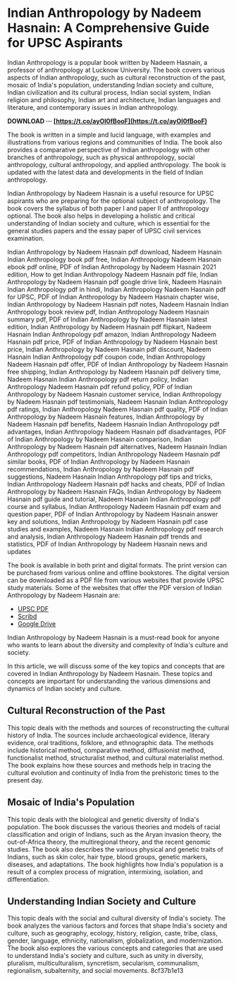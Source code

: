 # Indian Anthropology by Nadeem Hasnain: A Comprehensive Guide for UPSC Aspirants
 
Indian Anthropology is a popular book written by Nadeem Hasnain, a professor of anthropology at Lucknow University. The book covers various aspects of Indian anthropology, such as cultural reconstruction of the past, mosaic of India's population, understanding Indian society and culture, Indian civilization and its cultural process, Indian social system, Indian religion and philosophy, Indian art and architecture, Indian languages and literature, and contemporary issues in Indian anthropology.
 
**DOWNLOAD ··· [https://t.co/ayOI0fBooF](https://t.co/ayOI0fBooF)**


 
The book is written in a simple and lucid language, with examples and illustrations from various regions and communities of India. The book also provides a comparative perspective of Indian anthropology with other branches of anthropology, such as physical anthropology, social anthropology, cultural anthropology, and applied anthropology. The book is updated with the latest data and developments in the field of Indian anthropology.
 
Indian Anthropology by Nadeem Hasnain is a useful resource for UPSC aspirants who are preparing for the optional subject of anthropology. The book covers the syllabus of both paper I and paper II of anthropology optional. The book also helps in developing a holistic and critical understanding of Indian society and culture, which is essential for the general studies papers and the essay paper of UPSC civil services examination.
 
Indian Anthropology by Nadeem Hasnain pdf download,  Nadeem Hasnain Indian Anthropology book pdf free,  Indian Anthropology Nadeem Hasnain ebook pdf online,  PDF of Indian Anthropology by Nadeem Hasnain 2021 edition,  How to get Indian Anthropology Nadeem Hasnain pdf file,  Indian Anthropology by Nadeem Hasnain pdf google drive link,  Nadeem Hasnain Indian Anthropology pdf in hindi,  Indian Anthropology Nadeem Hasnain pdf for UPSC,  PDF of Indian Anthropology by Nadeem Hasnain chapter wise,  Indian Anthropology by Nadeem Hasnain pdf notes,  Nadeem Hasnain Indian Anthropology book review pdf,  Indian Anthropology Nadeem Hasnain summary pdf,  PDF of Indian Anthropology by Nadeem Hasnain latest edition,  Indian Anthropology by Nadeem Hasnain pdf flipkart,  Nadeem Hasnain Indian Anthropology pdf amazon,  Indian Anthropology Nadeem Hasnain pdf price,  PDF of Indian Anthropology by Nadeem Hasnain best price,  Indian Anthropology by Nadeem Hasnain pdf discount,  Nadeem Hasnain Indian Anthropology pdf coupon code,  Indian Anthropology Nadeem Hasnain pdf offer,  PDF of Indian Anthropology by Nadeem Hasnain free shipping,  Indian Anthropology by Nadeem Hasnain pdf delivery time,  Nadeem Hasnain Indian Anthropology pdf return policy,  Indian Anthropology Nadeem Hasnain pdf refund policy,  PDF of Indian Anthropology by Nadeem Hasnain customer service,  Indian Anthropology by Nadeem Hasnain pdf testimonials,  Nadeem Hasnain Indian Anthropology pdf ratings,  Indian Anthropology Nadeem Hasnain pdf quality,  PDF of Indian Anthropology by Nadeem Hasnain features,  Indian Anthropology by Nadeem Hasnain pdf benefits,  Nadeem Hasnain Indian Anthropology pdf advantages,  Indian Anthropology Nadeem Hasnain pdf disadvantages,  PDF of Indian Anthropology by Nadeem Hasnain comparison,  Indian Anthropology by Nadeem Hasnain pdf alternatives,  Nadeem Hasnain Indian Anthropology pdf competitors,  Indian Anthropology Nadeem Hasnain pdf similar books,  PDF of Indian Anthropology by Nadeem Hasnain recommendations,  Indian Anthropology by Nadeem Hasnain pdf suggestions,  Nadeem Hasnain Indian Anthropology pdf tips and tricks,  Indian Anthropology Nadeem Hasnain pdf hacks and cheats,  PDF of Indian Anthropology by Nadeem Hasnain FAQs,  Indian Anthropology by Nadeem Hasnain pdf guide and tutorial,  Nadeem Hasnain Indian Anthropology pdf course and syllabus,  Indian Anthropology Nadeem Hasnain pdf exam and question paper,  PDF of Indian Anthropology by Nadeem Hasnain answer key and solutions,  Indian Anthropology by Nadeem Hasnain pdf case studies and examples,  Nadeem Hasnain Indian Anthropology pdf research and analysis,  Indian Anthropology Nadeem Hasnain pdf trends and statistics,  PDF of Indian Anthropology by Nadeem Hasnain news and updates
 
The book is available in both print and digital formats. The print version can be purchased from various online and offline bookstores. The digital version can be downloaded as a PDF file from various websites that provide UPSC study materials. Some of the websites that offer the PDF version of Indian Anthropology by Nadeem Hasnain are:
 
- [UPSC PDF](https://upscpdf.com/2018/02/15/nadeem-hasnain-books-and-notes/)
- [Scribd](https://www.scribd.com/document/518990368/Nadeem-Hasnain-Indian-Anthropology-Upscpdf-com)
- [Google Drive](https://drive.google.com/file/d/11fO5zzo6HPznC0FWyu2yNGZGyDDuQ8so/preview)

Indian Anthropology by Nadeem Hasnain is a must-read book for anyone who wants to learn about the diversity and complexity of India's culture and society.
  
In this article, we will discuss some of the key topics and concepts that are covered in Indian Anthropology by Nadeem Hasnain. These topics and concepts are important for understanding the various dimensions and dynamics of Indian society and culture.
 
## Cultural Reconstruction of the Past
 
This topic deals with the methods and sources of reconstructing the cultural history of India. The sources include archaeological evidence, literary evidence, oral traditions, folklore, and ethnographic data. The methods include historical method, comparative method, diffusionist method, functionalist method, structuralist method, and cultural materialist method. The book explains how these sources and methods help in tracing the cultural evolution and continuity of India from the prehistoric times to the present day.
 
## Mosaic of India's Population
 
This topic deals with the biological and genetic diversity of India's population. The book discusses the various theories and models of racial classification and origin of Indians, such as the Aryan invasion theory, the out-of-Africa theory, the multiregional theory, and the recent genomic studies. The book also describes the various physical and genetic traits of Indians, such as skin color, hair type, blood groups, genetic markers, diseases, and adaptations. The book highlights how India's population is a result of a complex process of migration, intermixing, isolation, and differentiation.
 
## Understanding Indian Society and Culture
 
This topic deals with the social and cultural diversity of India's society. The book analyzes the various factors and forces that shape India's society and culture, such as geography, ecology, history, religion, caste, tribe, class, gender, language, ethnicity, nationalism, globalization, and modernization. The book also explores the various concepts and categories that are used to understand India's society and culture, such as unity in diversity, pluralism, multiculturalism, syncretism, secularism, communalism, regionalism, subalternity, and social movements.
 8cf37b1e13
 
